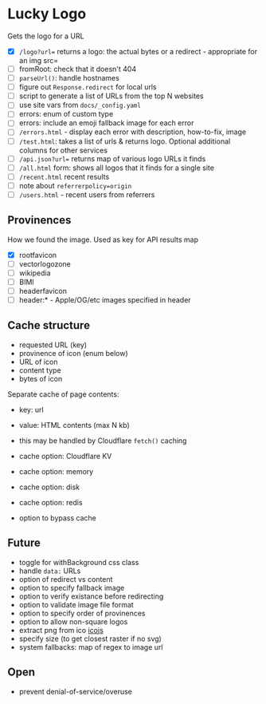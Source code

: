 # Lucky Logo

Gets the logo for a URL

- [x] `/logo?url=` returns a logo: the actual bytes or a redirect - appropriate for an img src=
- [ ] fromRoot: check that it doesn't 404
- [ ] `parseUrl()`: handle hostnames
- [ ] figure out `Response.redirect` for local urls
- [ ] script to generate a list of URLs from the top N websites
- [ ] use site vars from `docs/_config.yaml`
- [ ] errors: enum of custom type
- [ ] errors: include an emoji fallback image for each error
- [ ] `/errors.html` - display each error with description, how-to-fix, image
- [ ] `/test.html`: takes a list of urls & returns logo.  Optional additional columns for other services
- [ ] `/api.json?url=` returns map of various logo URLs it finds
- [ ] `/all.html` form: shows all logos that it finds for a single site
- [ ] `/recent.html` recent results
- [ ] note about `referrerpolicy=origin`
- [ ] `/users.html` - recent users from referrers

## Provinences

How we found the image. Used as key for API results map

- [x] rootfavicon
- [ ] vectorlogozone
- [ ] wikipedia
- [ ] BIMI
- [ ] headerfavicon
- [ ] header:* - Apple/OG/etc images specified in header

## Cache structure

- requested URL (key)
- provinence of icon (enum below)
- URL of icon
- content type
- bytes of icon

Separate cache of page contents:
- key: url
- value: HTML contents (max N kb)
- this may be handled by Cloudflare `fetch()` caching

- cache option: Cloudflare KV
- cache option: memory
- cache option: disk
- cache option: redis
- option to bypass cache

## Future

- toggle for withBackground css class
- handle `data:` URLs
- option of redirect vs content
- option to specify fallback image
- option to verify existance before redirecting
- option to validate image file format
- option to specify order of provinences
- option to allow non-square logos
- extract png from ico [icojs](https://www.npmjs.com/package/icojs)
- specify size (to get closest raster if no svg)
- system fallbacks: map of regex to image url

## Open

- prevent denial-of-service/overuse
